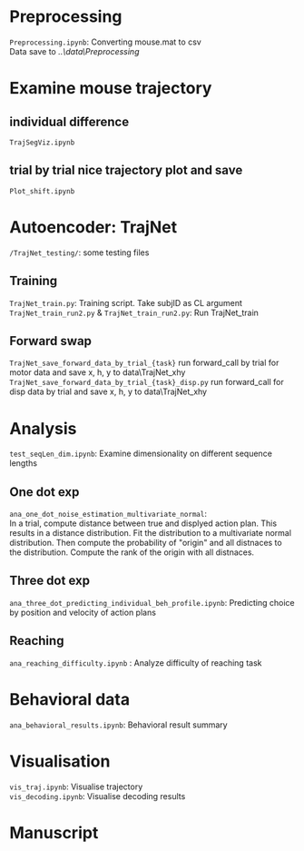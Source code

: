 # Preprocessing
`Preprocessing.ipynb`: Converting mouse.mat to csv  
Data save to *..\data\Preprocessing*

# Examine mouse trajectory 
## individual difference
`TrajSegViz.ipynb`

## trial by trial nice trajectory plot and save
`Plot_shift.ipynb`

# Autoencoder: TrajNet
``/TrajNet_testing/``: some testing files

## Training
`TrajNet_train.py`: Training script. Take subjID as CL argument  
`TrajNet_train_run2.py` & `TrajNet_train_run2.py`: Run TrajNet_train

## Forward swap 
`TrajNet_save_forward_data_by_trial_{task}` run forward_call by trial for motor data and save x, h, y to data\TrajNet_xhy
`TrajNet_save_forward_data_by_trial_{task}_disp.py` run forward_call for disp data by trial and save x, h, y to data\TrajNet_xhy

# Analysis
`test_seqLen_dim.ipynb`: Examine dimensionality on different sequence lengths 

## One dot exp
`ana_one_dot_noise_estimation_multivariate_normal`:  
In a trial, compute distance between true and displyed action plan. This results in a distance distribution. Fit the distribution to a multivariate normal distribution. Then compute the probability of "origin" and all distnaces to the distribution. Compute the rank of the origin with all distnaces. 

## Three dot exp
`ana_three_dot_predicting_individual_beh_profile.ipynb`: Predicting choice by position and velocity of action plans

## Reaching
`ana_reaching_difficulty.ipynb` : Analyze difficulty of reaching task

# Behavioral data
`ana_behavioral_results.ipynb`: Behavioral result summary

# Visualisation 
`vis_traj.ipynb`: Visualise trajectory  
`vis_decoding.ipynb`: Visualise decoding results

# Manuscript
